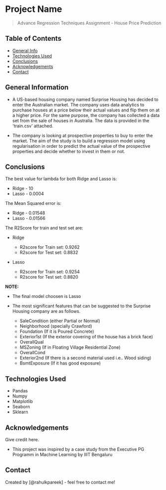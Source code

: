 # Project Name
> Advance Regression Techniques Assignment - House Price Prediction


## Table of Contents
* [General Info](#general-information)
* [Technologies Used](#technologies-used)
* [Conclusions](#conclusions)
* [Acknowledgements](#acknowledgements)
* [Contact](#contact)

## General Information
- A US-based housing company named Surprise Housing has decided to enter the Australian market. The company uses data analytics to purchase houses at a price below their actual values and flip them on at a higher price. For the same purpose, the company has collected a data set from the sale of houses in Australia. The data is provided in the 'train.csv' attached.

- The company is looking at prospective properties to buy to enter the market. The aim of the study is to build a regression model using regularisation in order to predict the actual value of the prospective properties and decide whether to invest in them or not.


## Conclusions
The best value for lambda for both Ridge and Lasso is:
- Ridge - 10
- Lasso - 0.0004

The Mean Squared error is:
- Ridge - 0.01548
- Lasso - 0.01566

The R2Score for train and test set are:

- Ridge
    - R2score for Train set: 0.9262
    - R2score for Test set: 0.8832

- Lasso
    - R2score for Train set: 0.9254
    - R2score for Test set: 0.8820


<b>NOTE:</b>
- The final model choosen is Lasso

- The most significant features that can be suggested to the Surprise Housing company are as follows.

    - SaleCondition (either Partial or Normal)
    - Neighborhood (specially Crawford)
    - Foundation (If it is Poured Concrete)
    - Exterior1st (If the exterior covering of the house has a brick face)
    - OverallQual
    - MSZoning (If in Floating Village Residential Zone)
    - OverallCond
    - Exterior2nd (If there is a second material used i.e.. Wood siding)
    - BsmtExposure (If it has good exposure)


## Technologies Used
- Pandas
- Numpy
- Matplotlib
- Seaborn
- Sklearn

## Acknowledgements
Give credit here.
- This project was inspired by a case study from the Executive PG Programm in Machine Learning by IIIT Bengaluru


## Contact
Created by [@rahulkpareek] - feel free to contact me!
